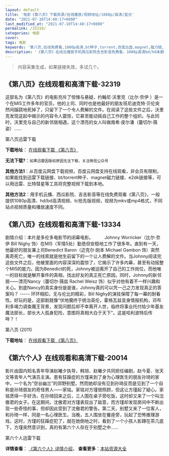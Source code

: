 ```yaml
---
layout: default
title: '电影《第八页》下载资源/在线播放/视频地址/1080p/高清/蓝光'
date: "2021-07-10T14:40:17+0800"
last_modified_at: "2021-07-10T14:40:17+0800"
permalink: /32319/
categories: 电影
cover:
tags: 电影
keywords: '第八页,在线免费看,1080p高清,bt种子,torrent,百度云盘,magnet,磁力链,迅雷下载资源'
description: '《第八页》在线云播放手机西瓜影院吉吉影音免费看，1080p高清bd/hd未删减完整版和tc抢先枪版，mkv/mp4格式，附带bt/torrent种子、magnet/磁力链、百度云盘、网盘资源迅雷下载链接'
---
```


>内容采集生成，如果链接失效，多试几个。


## 《第八页》在线观看和高清下载-32319

这部名为《第八页》的电影充斥了惊悚与悬疑，约翰尼·沃里克（比尔·奈伊 ）是一个在MI5工作多年的官员，他的上司、同时也是他最好的朋友班尼迪克特&middot;贝伦突然间蹊跷地死掉了，只留下了一个令人费解的文件。在阅读了这些文件之后，沃里克发现这起中揭示的内容令人震惊，它甚至能动摇自己工作的整个组织。与此同时，沃里克与自己的新邻居相遇，这个漂亮的女人叫做南希·皮尔潘（蕾切尔&middot;薇姿）&hellip;…


第八页迅雷下载

**下载地址**： [在线观看下载 《第八页》](https://www.993dy.com//vod-detail-id-15167.html) 


**无法下载?**：`如果迅雷因版权原因无法下载，关注微信公众号 `

**其他方法1**：从百度云网盘下载视频，百度云网盘支持在线观看，非会员有限制，如果能找到迅雷下载链接、bt/torrent种子、magnet磁力链接、e2dk链接等，可以用迅雷、比特彗星等工具将完整视频下载到本地。

**其他方法2**：用手机云播、西瓜影院、吉吉影音等在线免费观看《第八页》，一般提供1080p高清、hd/bd高清视频、tc抢先版视频，视频为mkv或mp4格式，不同站点视频质量和播放速度不同。


## 《第八页》在线观看和高清下载-13334

剧情介绍：本片是多伦多电影节的闭幕电影。  　　Johnny Worricker（比尔·奈伊 Bill Nighy 饰）在MI5（军情5处）勤恳但安稳地工作了很多年。直到有一天，他最好的朋友兼上司Benedict Baron（迈克尔·刚本 Michael Gambon 饰）突然离奇死亡，唯一的线索就是他生前留下的一个让人费解的文件。当Johnny阅读完这些文件之后，他被里面的内容深深的震惊了，它揭示了许多内幕，甚至有动摇整个MI5的能力。因为Benedict的死，Johnny被迫离开了自己的工作岗位，而他唯一的目标就是解开事件的真相，找出好友的真正死亡原因。同时，Johnny的新邻居——漂亮Nancy（蕾切尔·薇兹 Rachel Weisz 饰）似乎对他有着不一样兴趣和关心。到底Nancy的真实身份是是谁，Johnny真的可以凭一己之力发现真正的答案吗？ ----- 环环相扣，无与伦比的精彩，Bill Nighy的演技保障了每一幕的耐看性。好玩的是，这部剧就像“伏地魔终于统治英伦，霍格瓦兹变身情报机构，邓布利多竭力调查魔王背景，发现问题后却不幸离开人世，临终将事业托付给少年基友魔法部长，部长大人孤身犯险，意图将真相大白于天下”。这是哈利波特后传咩？！


第八页 (2011)

**下载地址**： [在线观看下载 《第八页》](https://www.btbtdy.me/btdy/dy5845.html) 


## 《第六个人》在线观看和高清下载-20014

影片由国内知名青年导演赵曦夕执导，韩旭、赵曦夕共同担任编剧，赵今夏、张天文等青年人气演员主演。患有狂躁症的方瑾来到了身为心理医生的朋友孙琦的家中，一个名为“空谷幽兰”的郊野别墅。然而她却没有见到孙琦反而是见到了一个自称是孙琦朋友的奇怪男人——家铭。家铭对方瑾很照顾，但这让方瑾起了疑心。家铭煲得一手好汤，在孙琦回来之后，三人围在桌子旁吃饭，这时却又来了一个叫沈傲君的女子。在这期间，沈傲君对方瑾表现出了敌意，而方瑾却发现房间中不断出现一些奇怪的事，但却因此受到了沈傲君的警告。第二天，别墅又来了一位客人，和孙琦一样，同是一名心理医生。当晚，五人围坐在餐座旁，玩起了恐怖推理游戏，这时，方瑾的狂躁症犯了，就在她倒地之时，看到了一个小孩人影蹲在茶几底下，方瑾突然意识到，真的有第六个人存在于别墅之中……


第六个人迅雷下载

**详情查看**： [《第六个人》详情介绍](/movie/20014/)， **查看更多**：[本站资源大全](/movie/t/all/)

